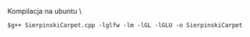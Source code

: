 Kompilacja na ubuntu \
```
$g++ SierpinskiCarpet.cpp -lglfw -lm -lGL -lGLU -o SierpinskiCarpet

```
